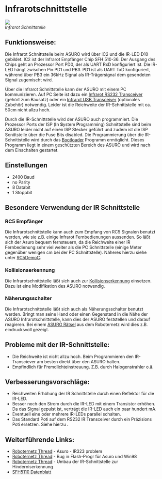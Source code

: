 # Infrarotschnittstelle

![][1]  
*Infrarot Schnittstelle*<vspace>

## Funktionsweise:<vspace>

Die Infrarot Schnittstelle beim ASURO wird über IC2 und die IR-LED D10 gebildet. IC2 ist der Infrarot Empfänger Chip SFH 510-36. Der Ausgang des Chips geht an Prozessor Port PD0, der als UART RxD konfiguriert ist. Die IR-LED hängt zwischen Pin PD1 und PB3. PD1 ist als UART TxD konfiguriert, während über PB3 ein 36kHz Signal als IR-Trägersignal dem gesendeten Signal zugemischt wird. <vspace>

Über die Infrarot Schnittstelle kann der ASURO mit einem PC kommunizieren. Auf PC Seite ist dazu ein [Infrarot RS232 Transceiver][2] (gehört zum Bausatz) oder ein [Infrarot USB Transceiver][3] (optionales Zubehör) notwendig. Leider ist die Reichweite der IR-Schnittstelle mit ca. 50cm nicht allzu hoch. <vspace>

Durch die IR-Schnittstelle wird der ASURO auch programmiert. Die Prozessor Ports der ISP (**I**n **S**ystem **P**rogramming) Schnittstelle sind beim ASURO leider nicht auf einen ISP Stecker geführt und zudem ist die ISP Scnittstelle über die Fuse Bits disabled. Die Programmierung über die IR-Schnittstelle wird durch das [Bootloader][4] Programm ermöglicht. Dieses Programm liegt in einem geschützten Bereich des ASURO und wird nach dem Einschalten gestartet. <vspace>

## Einstellungen<vspace>

*   2400 Baud 
*   no Parity 
*   8 Databit 
*   1 Stoppbit <vspace>

## Besondere Verwendung der IR Schnittstelle<vspace>

### RC5 Empfänger<vspace>

Die Infrarotschnittstelle kann auch zum Empfang von RC5 Signalen benutzt werden, wie sie z.B. einige Infrarot Fernbedienungen aussenden. So läßt sich der Asuro bequem fernsteuern, da die Reichweite einer IR Fernbedienung sehr viel weiter als die PC Schnittstelle (einige Meter gegenüber wenigen cm bei der PC Schnittstelle). Näheres hierzu siehe unter [RC5DemoC][5]. <vspace>

### Kollisionserkennung<vspace>

Die Infrarotschnittstelle läßt sich auch zur [Kollisionserkennung][6] einsetzen. Dazu ist eine Modifikation des ASURO notwendig. <vspace>

### Näherungsschalter<vspace>

Die Infrarotschnittstelle läßt sich auch als Näherungsschalter benutzt werden. Bringt man seine Hand oder einen Gegenstand in die Nähe der ASURO Infrarotschnittstelle, kann dies der ASURO feststellen und darauf reagieren. Bei einem [ASURO Rätsel][7] aus dem Roboternetz wird dies z.B. eindrucksvoll gezeigt. <vspace>

## Probleme mit der IR-Schnittstelle:<vspace>

*   Die Reichweite ist nicht allzu hoch. Beim Programmieren den IR-Transciever am besten direkt über den ASURO halten. 
*   Empfindlich für Fremdlichteinstreuung. Z.B. durch Halogenstrahler o.ä. <vspace>

## Verbesserungsvorschläge:<vspace>

*   Reichweiten Erhöhung der IR Schnittstelle durch einen Reflektor für die IR-LED. 
*   Besser noch den Strom durch die IR-LED mit einem Transistor erhöhen. Da das Signal gepulst ist, verträgt die IR-LED auch ein paar hundert mA. 
*   Eventuell eine oder mehrere IR-LEDs parallel schalten. 
*   Das Standard Poti auf dem RS232 IR Transceiver durch ein Präzisions Poti ersetzen. Siehe hierzu . <vspace>

## Weiterführende Links:<vspace>

*   [Roboternetz Thread][8] - Asuro - IR323 problem 
*   [Roboternetz Thread][9] - Bug in Flash-Progr für Asuro und Win98 
*   [Roboternetz Thread][10] - Umbau der IR-Schnittstelle zur Hinderniserkennung 
*   [SFH5110 Datenblatt][11] <vspace>

 [1]: http://www.asurowiki.de/pmwiki/uploads/Main/ir_interface.jpg ""
 [2]: http://www.asurowiki.de/pmwiki/pmwiki.php/Main/InfrarotRS232Transceiver
 [3]: http://www.asurowiki.de/pmwiki/pmwiki.php/Main/InfrarotUSBTransceiver
 [4]: http://www.asurowiki.de/pmwiki/pmwiki.php/Main/Bootloader
 [5]: http://www.asurowiki.de/pmwiki/pmwiki.php/Main/RC5DemoC
 [6]: http://www.asurowiki.de/pmwiki/pmwiki.php/Main/InfrarotHindernisdetektor
 [7]: http://www.roboternetz.de/phpBB2/zeigebeitrag.php?t=23614
 [8]: http://www.roboternetz.de/phpBB2/zeigebeitrag.php?t=10804
 [9]: http://www.roboternetz.de/phpBB2/zeigebeitrag.php?p=71762
 [10]: http://www.roboternetz.de/phpBB2/zeigebeitrag.php?t=11114
 [11]: http://www.ortodoxism.ro/datasheets/infineon/2-SFH5110.pdf

